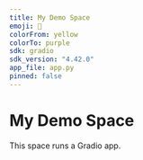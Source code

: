 ```yaml
---
title: My Demo Space
emoji: 🚀
colorFrom: yellow
colorTo: purple
sdk: gradio
sdk_version: "4.42.0"
app_file: app.py
pinned: false
---
```


# My Demo Space
This space runs a Gradio app.
